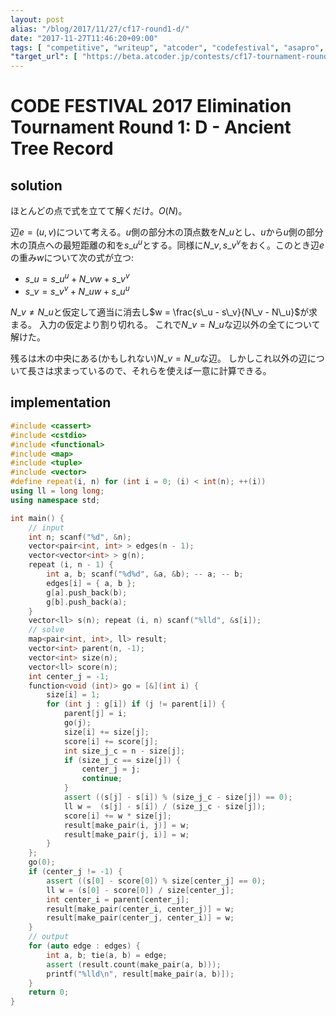 ```yaml
---
layout: post
alias: "/blog/2017/11/27/cf17-round1-d/"
date: "2017-11-27T11:46:20+09:00"
tags: [ "competitive", "writeup", "atcoder", "codefestival", "asapro", "tree", "construction" ]
"target_url": [ "https://beta.atcoder.jp/contests/cf17-tournament-round1-open/tasks/asaporo2_d" ]
---
```


# CODE FESTIVAL 2017 Elimination Tournament Round 1: D - Ancient Tree Record

## solution

ほとんどの点で式を立てて解くだけ。$O(N)$。

辺$e = (u, v)$について考える。$u$側の部分木の頂点数を$N\_u$とし、$u$から$u$側の部分木の頂点への最短距離の和を$s\_u^u$とする。同様に$N\_v, s\_v^v$をおく。このとき辺$e$の重み$w$について次の式が立つ:

-   $s\_u = s\_u^u + N\_v w + s\_v^v$
-   $s\_v = s\_v^v + N\_u w + s\_u^u$

$N\_v \ne N\_u$と仮定して適当に消去し$w = \frac{s\_u - s\_v}{N\_v - N\_u}$が求まる。
入力の仮定より割り切れる。
これで$N\_v = N\_u$な辺以外の全てについて解けた。

残るは木の中央にある(かもしれない)$N\_v = N\_u$な辺。
しかしこれ以外の辺について長さは求まっているので、それらを使えば一意に計算できる。

## implementation

``` c++
#include <cassert>
#include <cstdio>
#include <functional>
#include <map>
#include <tuple>
#include <vector>
#define repeat(i, n) for (int i = 0; (i) < int(n); ++(i))
using ll = long long;
using namespace std;

int main() {
    // input
    int n; scanf("%d", &n);
    vector<pair<int, int> > edges(n - 1);
    vector<vector<int> > g(n);
    repeat (i, n - 1) {
        int a, b; scanf("%d%d", &a, &b); -- a; -- b;
        edges[i] = { a, b };
        g[a].push_back(b);
        g[b].push_back(a);
    }
    vector<ll> s(n); repeat (i, n) scanf("%lld", &s[i]);
    // solve
    map<pair<int, int>, ll> result;
    vector<int> parent(n, -1);
    vector<int> size(n);
    vector<ll> score(n);
    int center_j = -1;
    function<void (int)> go = [&](int i) {
        size[i] = 1;
        for (int j : g[i]) if (j != parent[i]) {
            parent[j] = i;
            go(j);
            size[i] += size[j];
            score[i] += score[j];
            int size_j_c = n - size[j];
            if (size_j_c == size[j]) {
                center_j = j;
                continue;
            }
            assert ((s[j] - s[i]) % (size_j_c - size[j]) == 0);
            ll w =  (s[j] - s[i]) / (size_j_c - size[j]);
            score[i] += w * size[j];
            result[make_pair(i, j)] = w;
            result[make_pair(j, i)] = w;
        }
    };
    go(0);
    if (center_j != -1) {
        assert ((s[0] - score[0]) % size[center_j] == 0);
        ll w = (s[0] - score[0]) / size[center_j];
        int center_i = parent[center_j];
        result[make_pair(center_i, center_j)] = w;
        result[make_pair(center_j, center_i)] = w;
    }
    // output
    for (auto edge : edges) {
        int a, b; tie(a, b) = edge;
        assert (result.count(make_pair(a, b)));
        printf("%lld\n", result[make_pair(a, b)]);
    }
    return 0;
}
```
